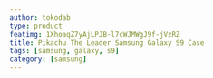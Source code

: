 ```yaml
---
author: tokodab
type: product
featimg: 1XhoaqZ7yAjLPJB-l7cWJMWgJ9f-jVzRZ
title: Pikachu The Leader Samsung Galaxy S9 Case
tags: [samsung, galaxy, s9]
category: [samsung]
---
```

